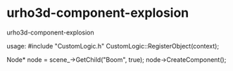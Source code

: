 # urho3d-component-explosion
urho3d-component-explosion

usage:
#include "CustomLogic.h"
CustomLogic::RegisterObject(context);

Node* node = scene_->GetChild("Boom", true);
node->CreateComponent<CustomLogic>();
